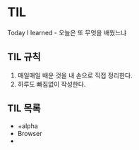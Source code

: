 # TIL
Today I learned - 오늘은 또 무엇을 배웠느냐


## TIL 규칙

1. 매일매일 배운 것을 내 손으로 직접 정리한다.
2. 하루도 빠짐없이 작성한다.


## TIL 목록
- +alpha
- Browser
- 
